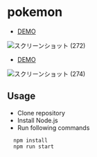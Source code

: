 # pokemon

* <a href="https://hisamikurita.github.io/canvas-particle-pokemon/pikachu/dist/">DEMO</a>

![スクリーンショット (272)](https://user-images.githubusercontent.com/47776346/82729494-fc988100-9d32-11ea-9612-8ae8bf708465.png)

* <a href="https://hisamikurita.github.io/canvas-particle-pokemon/eevee/dist/">DEMO</a>

![スクリーンショット (274)](https://user-images.githubusercontent.com/47776346/82734949-22388100-9d59-11ea-89ac-d5299138f719.png)

## Usage
* Clone repository<br>
* Install Node.js<br>
* Run following commands<br>
```
  npm install  
  npm run start  
```
